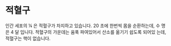 # 적혈구

인간 세포의 ¼ 은 적혈구가 차지하고 있습니다. 20 초에 한번씩 몸을 순환하는데, 수
명은 4 달 입니다. 적혈구의 가운데는 움푹 파여있어서 산소를 옮기기 쉽도록 되어있
는데, 적혈구는 핵이 없습니다.
